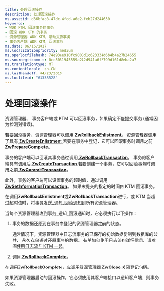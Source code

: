 ```yaml
---
title: 处理回滚操作
description: 处理回滚操作
ms.assetid: d36bfac8-47dc-4fcd-a6e2-feb27d244630
keywords:
- WDK KTM，回滚事务的事务
- 回滚 WDK KTM 的事务
- 资源管理器 WDK KTM，滚动支持事务
- 事务客户端 WDK KTM，回滚事务
ms.date: 06/16/2017
ms.localizationpriority: medium
ms.openlocfilehash: 74e93ae910fc9008d1c623334d6b4b4a27b24655
ms.sourcegitcommit: 0cc5051945559a242d941a6f2799d161d8eba2a7
ms.translationtype: MT
ms.contentlocale: zh-CN
ms.lasthandoff: 04/23/2019
ms.locfileid: "63338528"
---
```

# <a name="handling-rollback-operations"></a>处理回滚操作


资源管理器、 事务客户端或 KTM 可以回滚事务，如果确定不能提交事务 (通常因为检测到错误)。

若要回滚事务，资源管理器可以调用[ **ZwRollbackEnlistment**](https://msdn.microsoft.com/library/windows/hardware/ff567083)。 资源管理器调用了具有[ **ZwCreateEnlistment** ](https://msdn.microsoft.com/library/windows/hardware/ff566422)若要在事务中登记，它可以回滚事务时调用之前[ **ZwPrepareComplete**](https://msdn.microsoft.com/library/windows/hardware/ff567037)。

事务的客户端可以回滚其事务通过调用[ **ZwRollbackTransaction**](https://msdn.microsoft.com/library/windows/hardware/ff567086)。 事务的客户端具有调用后[ **ZwCreateTransaction** ](https://msdn.microsoft.com/library/windows/hardware/ff566429)若要创建一个事务，它可以回滚事务时调用之前[ **ZwCommitTransaction**](https://msdn.microsoft.com/library/windows/hardware/ff566420)。

此外，事务的客户端可以设置事务的超时值，通过调用[ **ZwSetInformationTransaction**](https://msdn.microsoft.com/library/windows/hardware/ff567104)。 如果未提交的指定的时间内 KTM 回滚事务。

在调用**ZwRollbackEnlistment**或**ZwRollbackTransaction**进行，或 KTM 当超过超时值时，将事务发送\_通知\_回滚[通知](transaction-notifications.md)到所有资源管理器。

当每个资源管理器收到事务\_通知\_回滚通知时，它必须执行以下操作：

1.  事务的数据还原到在事务中登记的资源管理器之前的状态。

    通常情况下，资源管理器中日志流事务的已保存的初始数据复制到数据库的公共、 永久存储通过还原事务的数据。 有关如何使用日志流的详细信息，请参阅[使用日志流与 KTM 一起](using-log-streams-with-ktm.md)。

2.  调用[ **ZwRollbackComplete**](https://msdn.microsoft.com/library/windows/hardware/ff567081)。

在调用**ZwRollbackComplete**，应调用资源管理器[ **ZwClose** ](https://msdn.microsoft.com/library/windows/hardware/ff566417)关闭登记句柄。

如果资源管理器启动的回滚操作，它必须使用其客户端接口以通知客户端，则事务失败。

 

 




